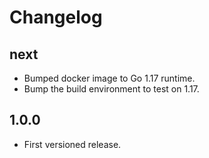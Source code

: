 # Changelog

## next

- Bumped docker image to Go 1.17 runtime.
- Bump the build environment to test on 1.17.

## 1.0.0

- First versioned release.
